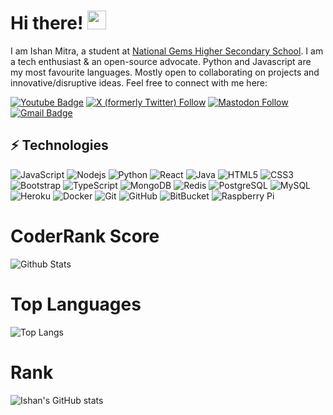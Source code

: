 # Hi there! <img src="https://raw.githubusercontent.com/aemmadi/aemmadi/master/wave.gif" width="30">

I am Ishan Mitra, a student at [National Gems Higher Secondary School](https://nghss.org). I am a tech enthusiast & an open-source advocate. Python and Javascript are my most favourite languages. Mostly open to collaborating on projects and innovative/disruptive ideas. Feel free to connect with me here:

[![Youtube Badge][youtube]](https://www.youtube.com/@MitraElectronics)
[![X (formerly Twitter) Follow][twitter]](https://www.twitter.com/@amiIshanM)
[![Mastodon Follow][mastodon]](https://mastodon.online/@ishanmitra)
[![Gmail Badge][gmail]](mailto:ishanmitra020@gmail.com)

## ⚡ Technologies

![JavaScript](https://img.shields.io/badge/-JavaScript-black?style=flat-square&logo=javascript)
![Nodejs](https://img.shields.io/badge/-Nodejs-black?style=flat-square&logo=Node.js)
![Python](https://img.shields.io/badge/-Python-black?style=flat-square&logo=Python)
![React](https://img.shields.io/badge/-React-black?style=flat-square&logo=react)
![Java](https://img.shields.io/badge/-java-E34A86?style=flat-square&logo=java)
![HTML5](https://img.shields.io/badge/-HTML5-E34F26?style=flat-square&logo=html5&logoColor=white)
![CSS3](https://img.shields.io/badge/-CSS3-1572B6?style=flat-square&logo=css3)
![Bootstrap](https://img.shields.io/badge/-Bootstrap-563D7C?style=flat-square&logo=bootstrap)
![TypeScript](https://img.shields.io/badge/-TypeScript-007ACC?style=flat-square&logo=typescript)
![MongoDB](https://img.shields.io/badge/-MongoDB-black?style=flat-square&logo=mongodb)
![Redis](https://img.shields.io/badge/-Redis-black?style=flat-square&logo=Redis)
![PostgreSQL](https://img.shields.io/badge/-PostgreSQL-336791?style=flat-square&logo=postgresql)
![MySQL](https://img.shields.io/badge/-MySQL-black?style=flat-square&logo=mysql)
![Heroku](https://img.shields.io/badge/-Heroku-430098?style=flat-square&logo=heroku)
![Docker](https://img.shields.io/badge/-Docker-black?style=flat-square&logo=docker)
![Git](https://img.shields.io/badge/-Git-black?style=flat-square&logo=git)
![GitHub](https://img.shields.io/badge/-GitHub-181717?style=flat-square&logo=github)
![BitBucket](https://img.shields.io/badge/-BitBucket-darkblue?style=flat-square&logo=bitbucket)
![Raspberry Pi](https://img.shields.io/badge/-Raspberry%20Pi-C51A4A?style=flat-square&logo=Raspberry-Pi)

# CoderRank Score
![Github Stats](https://cr-ss-service.azurewebsites.net/api/ScreenShot?widget=summary&username=Mitra-Electronics&badges=2&show-avatar=true&style=--header-bg-color:%23000;--border-radius:10px)
# Top Languages
![Top Langs](https://github-readme-stats-mitra-electronics.vercel.app/api/top-langs/?username=Mitra-Electronics&hide=TeX&layout=compact)
# Rank
![Ishan's GitHub stats](https://github-readme-stats-mitra-electronics.vercel.app/api?username=Mitra-Electronics)



[gmail]: https://img.shields.io/badge/-ishanmitra020@gmail.com-c14438?style=flat-square&logo=Gmail&logoColor=white&link=mailto:ishanmitra020@gmail.com
[mastodon]: https://img.shields.io/mastodon/follow/110770156512876789?domain=https%3A%2F%2Fmastodon.online
[twitter]: https://img.shields.io/twitter/follow/amiIshanM
[youtube]: https://img.shields.io/badge/-MitraElectronics-darkred?style=flat-square&logo=youtube&logoColor=white&link=https://www.youtube.com/@MitraElectronics

